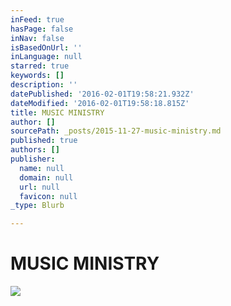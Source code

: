 ```yaml
---
inFeed: true
hasPage: false
inNav: false
isBasedOnUrl: ''
inLanguage: null
starred: true
keywords: []
description: ''
datePublished: '2016-02-01T19:58:21.932Z'
dateModified: '2016-02-01T19:58:18.815Z'
title: MUSIC MINISTRY
author: []
sourcePath: _posts/2015-11-27-music-ministry.md
published: true
authors: []
publisher:
  name: null
  domain: null
  url: null
  favicon: null
_type: Blurb

---
```

# MUSIC MINISTRY
![](https://s3-us-west-2.amazonaws.com/the-grid-img/p/05f961c78840d9a9ba1751af3156f666313b365c.jpg)